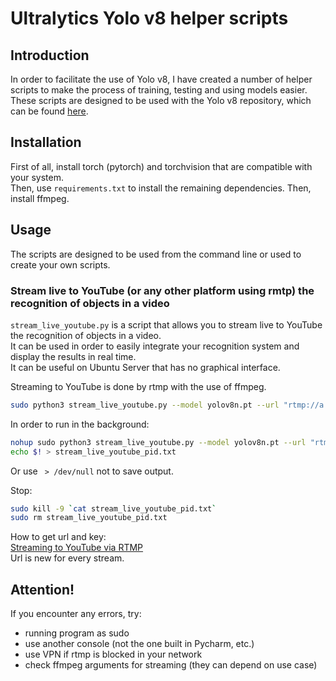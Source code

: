 # Ultralytics Yolo v8 helper scripts

## Introduction
In order to facilitate the use of Yolo v8, I have created a number of helper scripts to make the process of training, testing and using models easier.  
These scripts are designed to be used with the Yolo v8 repository, which can be found [here](https://github.com/ultralytics/ultralytics).

## Installation
First of all, install torch (pytorch) and torchvision that are compatible with your system.  
Then, use `requirements.txt` to install the remaining dependencies.
Then, install ffmpeg.

## Usage
The scripts are designed to be used from the command line or used to create your own scripts.
### Stream live to YouTube (or any other platform using rmtp) the recognition of objects in a video
`stream_live_youtube.py` is a script that allows you to stream live to YouTube the recognition of objects in a video.  
It can be used in order to easily integrate your recognition system and display the results in real time.  
It can be useful on Ubuntu Server that has no graphical interface.  

Streaming to YouTube is done by rtmp with the use of ffmpeg.
```bash
sudo python3 stream_live_youtube.py --model yolov8n.pt --url "rtmp://a.rtmp.youtube.com/live2" --key "xxxx-xxxx-xxxx-xxxx-xxxx" --width 640 --height 480
```

In order to run in the background:
```bash
nohup sudo python3 stream_live_youtube.py --model yolov8n.pt --url "rtmp://a.rtmp.youtube.com/live2" --key "xxxx-xxxx-xxxx-xxxx-xxxx" --width 640 --height 480 >res.out 2>&1 &
echo $! > stream_live_youtube_pid.txt
```
Or use ` > /dev/null` not to save output.  

Stop:
```bash
sudo kill -9 `cat stream_live_youtube_pid.txt`
sudo rm stream_live_youtube_pid.txt
```
How to get url and key:  
[Streaming to YouTube via RTMP](https://stageten.tv/support/streaming-to-youtube-via-rtmp-1)  
Url is new for every stream.  

## Attention!
If you encounter any errors, try:
- running program as sudo
- use another console (not the one built in Pycharm, etc.)
- use VPN if rtmp is blocked in your network
- check ffmpeg arguments for streaming (they can depend on use case)